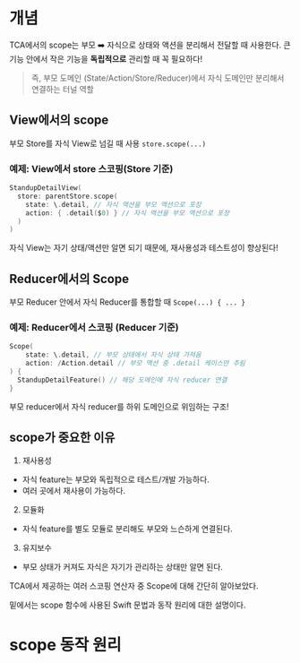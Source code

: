 # 개념
TCA에서의 scope는 부모 ➡️ 자식으로 상태와 액션을 분리해서 전달할 때 사용한다.
큰 기능 안에서 작은 기능을 **독립적으로** 관리할 때 꼭 필요하다!

> 즉, 부모 도메인 (State/Action/Store/Reducer)에서 자식 도메인만 분리해서 연결하는 터널 역할

## View에서의 scope
부모 Store를 자식 View로 넘길 때 사용
`store.scope(...)`

### 예제: View에서 store 스코핑(Store 기준)
```swift
StandupDetailView(
  store: parentStore.scope(
    state: \.detail, // 자식 액션을 부모 액션으로 포장
    action: { .detail($0) } // 자식 액션을 부모 액션으로 포장
  )
)
```

자식 View는 자기 상태/액션만 알면 되기 때문에, 재사용성과 테스트성이 향상된다!

## Reducer에서의 Scope
부모 Reducer 안에서 자식 Reducer를 통합할 때
`Scope(...) { ... }`

### 예제: Reducer에서 스코핑 (Reducer 기준)
```swift
Scope(
	state: \.detail, // 부모 상태에서 자식 상태 가져옴
	action: /Action.detail // 부모 액션 중 .detail 케이스만 추림
) {
  StandupDetailFeature() // 해당 도메인에 자식 reducer 연결
}
```
부모 reducer에서 자식 reducer를 하위 도메인으로 위임하는 구조!

## scope가 중요한 이유
1. 재사용성
- 자식 feature는 부모와 독립적으로 테스트/개발 가능하다.
- 여러 곳에서 재사용이 가능하다.

2. 모듈화
- 자식 feature를 별도 모듈로 분리해도 부모와 느슨하게 연결된다.

3. 유지보수
- 부모 상태가 커져도 자식은 자기가 관리하는 상태만 알면 된다.

TCA에서 제공하는 여러 스코핑 연산자 중 Scope에 대해 간단히 알아보았다.

밑에서는 scope 함수에 사용된 Swift 문법과 동작 원리에 대한 설명이다.
# scope 동작 원리